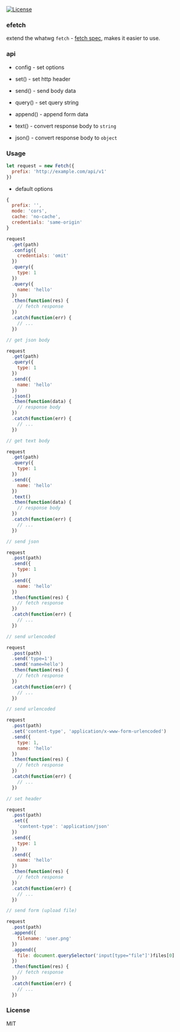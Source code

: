 <!--
[![Build status][travis-img]][travis-url]
[![Test coverage][coveralls-img]][coveralls-url]
-->
[![License][license-img]][license-url]

### efetch

extend the whatwg `fetch` - [fetch spec](https://fetch.spec.whatwg.org),
makes it easier to use.

### api

* config - set options
* set() - set http header
* send() - send body data
* query() - set query string
* append() - append form data

* text() - convert response body to `string`
* json() - convert response body to `object`

### Usage

```js
let request = new Fetch({
  prefix: 'http://example.com/api/v1'
})
```

* default options

```js
{
  prefix: '',
  mode: 'cors',
  cache: 'no-cache',
  credentials: 'same-origin'
}
```

```js
request
  .get(path)
  .config({
    credentials: 'omit'
  })
  .query({
    type: 1
  })
  .query({
    name: 'hello'
  })
  .then(function(res) {
    // fetch response
  })
  .catch(function(err) {
    // ...
  })

// get json body

request
  .get(path)
  .query({
    type: 1
  })
  .send({
    name: 'hello'
  })
  .json()
  .then(function(data) {
    // response body
  })
  .catch(function(err) {
    // ...
  })

// get text body

request
  .get(path)
  .query({
    type: 1
  })
  .send({
    name: 'hello'
  })
  .text()
  .then(function(data) {
    // response body
  })
  .catch(function(err) {
    // ...
  })

// send json

request
  .post(path)
  .send({
    type: 1
  })
  .send({
    name: 'hello'
  })
  .then(function(res) {
    // fetch response
  })
  .catch(function(err) {
    // ...
  })

// send urlencoded

request
  .post(path)
  .send('type=1')
  .send('name=hello')
  .then(function(res) {
    // fetch response
  })
  .catch(function(err) {
    // ...
  })

// send urlencoded

request
  .post(path)
  .set('content-type', 'application/x-www-form-urlencoded')
  .send({
    type: 1,
    name: 'hello'
  })
  .then(function(res) {
    // fetch response
  })
  .catch(function(err) {
    // ...
  })

// set header

request
  .post(path)
  .set({
    'content-type': 'application/json'
  })
  .send({
    type: 1
  })
  .send({
    name: 'hello'
  })
  .then(function(res) {
    // fetch response
  })
  .catch(function(err) {
    // ...
  })

// send form (upload file)

request
  .post(path)
  .append({
    filename: 'user.png'
  })
  .append({
    file: document.querySelector('input[type="file"]')files[0]
  })
  .then(function(res) {
    // fetch response
  })
  .catch(function(err) {
    // ...
  })
```

### License
MIT

[travis-img]: https://img.shields.io/travis/coderhaoxin/efetch.svg?style=flat-square
[travis-url]: https://travis-ci.org/coderhaoxin/efetch
[coveralls-img]: https://img.shields.io/coveralls/coderhaoxin/efetch.svg?style=flat-square
[coveralls-url]: https://coveralls.io/r/coderhaoxin/efetch?branch=master
[license-img]: http://img.shields.io/badge/license-MIT-green.svg?style=flat-square
[license-url]: http://opensource.org/licenses/MIT
